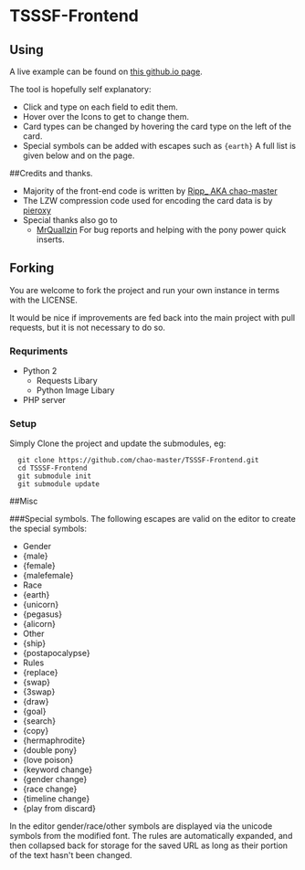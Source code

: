 TSSSF-Frontend
==============

## Using
A live example can be found on [this github.io page](http://latent-logic.github.io/TSSSF-Frontend/).

The tool is hopefully self explanatory:
 * Click and type on each field to edit them.
 * Hover over the Icons to get to change them.
 * Card types can be changed by hovering the card type on the left of the card.
 * Special symbols can be added with escapes such as `{earth}` A full list is given below and on the page.

##Credits and thanks.
 * Majority of the front-end code is written by [Ripp_ AKA chao-master](https://github.com/chao-master)
 * The LZW compression code used for encoding the card data is by [pieroxy](https://github.com/pieroxy/lz-string)
 * Special thanks also go to
   * [MrQuallzin](https://github.com/MrQuallzin) For bug reports and helping with the pony power quick inserts.


## Forking
You are welcome to fork the project and run your own instance in terms with the LICENSE.

It would be nice if improvements are fed back into the main project with pull requests, but it is not necessary to do so.

### Requriments
 * Python 2
   * Requests Libary
   * Python Image Libary
 * PHP server

### Setup
Simply Clone the project and update the submodules, eg:
```
  git clone https://github.com/chao-master/TSSSF-Frontend.git
  cd TSSSF-Frontend
  git submodule init
  git submodule update
```

##Misc

###Special symbols.
The following escapes are valid on the editor to create the special symbols:
 * Gender
  * {male}
  * {female}
  * {malefemale}
 * Race
  * {earth}
  * {unicorn}
  * {pegasus}
  * {alicorn}
 * Other
  * {ship}
  * {postapocalypse}
 * Rules
  * {replace}
  * {swap}
  * {3swap}
  * {draw}
  * {goal}
  * {search}
  * {copy}
  * {hermaphrodite}
  * {double pony}
  * {love poison}
  * {keyword change}
  * {gender change}
  * {race change}
  * {timeline change}
  * {play from discard}

In the editor gender/race/other symbols are displayed via the unicode symbols from the modified font.
The rules are automatically expanded, and then collapsed back for storage for the saved URL as long as their portion of the text hasn't been changed.
